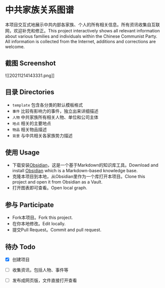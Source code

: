 # 中共家族关系图谱

本项目交互式地展示中共内部各家族、个人的所有相关信息。所有资讯收集自互联网，欢迎补充和修正。This project interactively shows all relevant information about various families and individuals within the Chinese Communist Party. All information is collected from the Internet, additions and corrections are welcome.

## 截图 Screenshot

![[20211214143331.png]]

## 目录 Directories

- `template` 包含各分类的默认模板格式
- `事件` 比较有影响力的事件，独立出来详细描述
- `人物` 中共家族所有相关人物、单位和公司主体
- `地点` 相关的主要地点
- `物品` 相关物品描述
- `背景` 与中共相关各家族势力描述

## 使用 Usage

- 下载安装[Obsidian](https://obsidian.md/)，这是一个基于Markdown的知识库工具。Download and install [Obsidian](https://obsidian.md/) which is a Markdown-based knowledge base.
- 克隆本项目到本地，从Obsidian里作为一个库打开本项目。Clone this project and open it from Obsidian as a Vault.
- 打开图表即可查看。Open local graph.

## 参与 Participate

- Fork本项目。Fork this project.
- 在你本地修改。Edit locally.
- 提交Pull Request。Commit and pull request.

## 待办 Todo

- [x] 创建项目
- [ ] 收集资讯，包括人物、事件等
- [ ] 发布成网页版，文件直接打开查看

